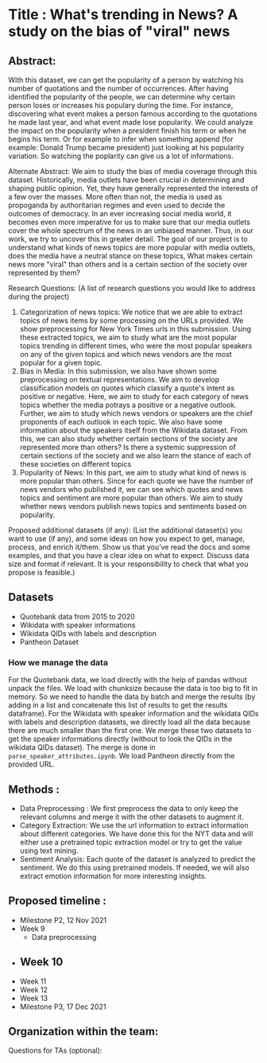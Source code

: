 # Title : What's trending in News? A study on the bias of "viral" news

## Abstract:
With this dataset, we can get the popularity of a person by watching his number of quotations and the number of occurrences. After having identified the popularity of the people, we can determine why certain person loses or increases his populary during the time. For instance, discovering what event makes a person famous according to the quotations he made last year, and what event made lose popularity. We could analyze the impact on the popularity when a president finish his term or when he begins his term. Or for example to infer when something append (for example: Donald Trump became president) just looking at his popularity variation. So watching the poplarity can give us a lot of informations.

Alternate Abstract: We aim to study the bias of media coverage through this dataset. Historically, media outlets have been crucial in determining and shaping public opinion.  Yet, they have generally represented the interests of a few over the masses. More often than not, the media is used as propoganda by authoritarian regimes and even used to decide the outcomes of democracy. In an ever increasing social media world, it becomes even more imperative for us to make sure that our media outlets cover the whole spectrum of the news in an unbiased manner. Thus, in our work, we try to uncover this in greater detail. The goal of our project is to understand what kinds of news topics are more popular with media outlets, does the media have a neutral stance on these topics, What makes certain news more "viral" than others and is a certain section of the society over represented by them? 

Research Questions: (A list of research questions you would like to address during the project)
1. Categorization of news topics: We notice that we are able to extract topics of news items by some processing on the URLs provided. We show preprocessing for New York Times urls in this submission. Using these extracted topics, we aim to study what are the most popular topics trending in different times, who were the most popular speakers on any of the given topics and which news vendors are the most popular for a given topic.
2. Bias in Media: In this submission, we also have shown some preprocessing on textual representations. We aim to develop classification models on quotes which classify a quote's intent as positive or negative. Here, we aim to study for each category of news topics whether the media potrays a positive or a negative outlook. Further, we aim to study which news vendors or speakers are the chief proponents of each outlook in each topic. We also have some information about the speakers itself from the Wikidata dataset. From this, we can also study whether certain sections of the society are represented more than others? Is there a systemic suppression of certain sections of the society and we also learn the stance of each of these societies on different topics
3. Popularity of News: In this part, we aim to study what kind of news is more popular than others. Since for each quote we have the number of news vendors who published it, we can see which quotes and news topics and sentiment are more popular than others. We aim to study whether news vendors publish news topics and sentiments based on popularity. 


Proposed additional datasets (if any): (List the additional dataset(s) you want to use (if any), and some ideas on how you expect to get, manage, process, and enrich it/them. Show us that you’ve read the docs and some examples, and that you have a clear idea on what to expect. Discuss data size and format if relevant. It is your responsibility to check that what you propose is feasible.)

## Datasets
- Quotebank data from 2015 to 2020
- Wikidata with speaker informations
- Wikidata QIDs with labels and description
- Pantheon Dataset

### How we manage the data
For the Quotebank data, we load directly with the help of pandas without unpack the files. We load with chunksize because the data is too big to fit in memory. So we need to handle the data by batch and merge the results (by adding in a list and concatenate this list of results to get the results dataframe). For the Wikidata with speaker information and the wikidata QIDs with labels and description datasets, we directly load all the data because there are much smaller than the first one. We merge these two datasets to get the speaker informations directly (without to look the QIDs in the wikidata QIDs dataset). The merge is done in `parse_speaker_attributes.ipynb`. We load Pantheon directly from the provided URL.

## Methods : 
- Data Preprocessing : We first preprocess the data to only keep the relevant columns and merge it with the other datasets to augment it.
- Category Extraction: We use the url information to extract information about different categories. We have done this for the NYT data and will either use a pretrained topic extraction model or try to get the value using text mining.
- Sentiment Analysis: Each quote of the dataset is analyzed to predict the sentiment. We do this using pretrained models. If needed, we will also extract emotion information for more interesting insights.


## Proposed timeline :
- Milestone P2, 12 Nov 2021
- Week 9
  - Data preprocessing
- Week 10
  - 
- Week 11
- Week 12
- Week 13
- Milestone P3, 17 Dec 2021

## Organization within the team: 

Questions for TAs (optional): 
